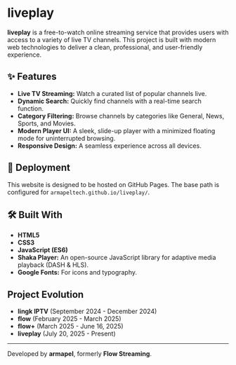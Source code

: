 # liveplay

**liveplay** is a free-to-watch online streaming service that provides users with access to a variety of live TV channels. This project is built with modern web technologies to deliver a clean, professional, and user-friendly experience.

## ✨ Features

*   **Live TV Streaming:** Watch a curated list of popular channels live.
*   **Dynamic Search:** Quickly find channels with a real-time search function.
*   **Category Filtering:** Browse channels by categories like General, News, Sports, and Movies.
*   **Modern Player UI:** A sleek, slide-up player with a minimized floating mode for uninterrupted browsing.
*   **Responsive Design:** A seamless experience across all devices.

## 🚀 Deployment

This website is designed to be hosted on GitHub Pages. The base path is configured for `armapeltech.github.io/liveplay/`.

## 🛠️ Built With

*   **HTML5**
*   **CSS3**
*   **JavaScript (ES6)**
*   **Shaka Player:** An open-source JavaScript library for adaptive media playback (DASH & HLS).
*   **Google Fonts:** For icons and typography.

## Project Evolution

*   **lingk IPTV** (September 2024 - December 2024)
*   **flow** (February 2025 - March 2025)
*   **flow+** (March 2025 - June 16, 2025)
*   **liveplay** (July 20, 2025 - Present)

---

Developed by **armapel**, formerly **Flow Streaming**.
